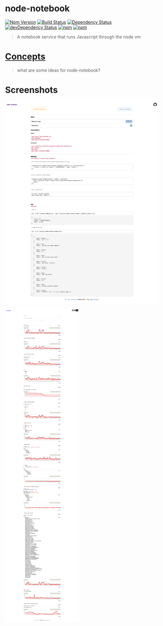 # node-notebook

[![Npm Version](https://img.shields.io/npm/v/node-notebook.svg)](https://www.npmjs.com/package/node-notebook)
[![Build Status](https://travis-ci.org/gabrielcsapo/node-notebook.svg?branch=master)](https://travis-ci.org/gabrielcsapo/node-notebook)
[![Dependency Status](https://david-dm.org/gabrielcsapo/node-notebook.svg)](https://david-dm.org/gabrielcsapo/node-notebook)
[![devDependency Status](https://david-dm.org/gabrielcsapo/node-notebook/dev-status.svg)](https://david-dm.org/gabrielcsapo/node-notebook#info=devDependencies)
[![npm](https://img.shields.io/npm/dt/node-notebook.svg)]()
[![npm](https://img.shields.io/npm/dm/node-notebook.svg)]()

> A notebook service that runs Javascript through the node vm

# [Concepts](CONCEPTS.md)

> what are some ideas for node-notebook?

# Screenshots

![README](screenshots/remote-1920x1080-intro.png)

![README](screenshots/remote-1920x1080-stored.png)
